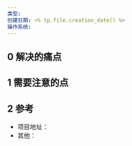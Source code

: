 ```yaml
---
类型: 
创建日期: <% tp.file.creation_date() %>
操作系统:
---
```



## 0 解决的痛点



## 1 需要注意的点


## 2 参考

- 项目地址：
- 其他：